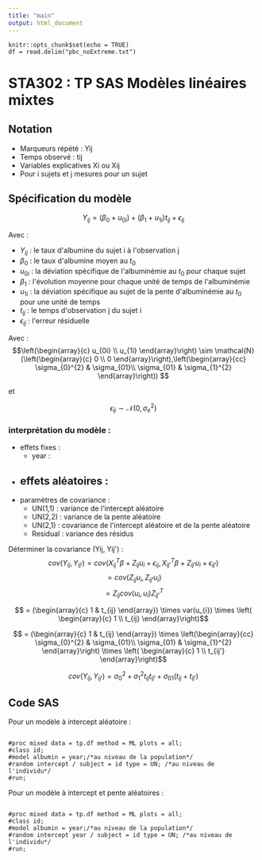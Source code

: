 ```yaml
---
title: "main"
output: html_document
---
```


```{r setup, include=FALSE}
knitr::opts_chunk$set(echo = TRUE)
df = read.delim("pbc_noExtreme.txt")
```

# STA302 : TP SAS Modèles linéaires mixtes

## Notation

- Marqueurs répété : Yij
- Temps observé : tij
- Variables explicatives Xi ou Xij
- Pour i sujets et j mesures pour un sujet

## Spécification du modèle

$$ Y_{ij} = (\beta_{0} + u_{0i}) + (\beta_{1} + u_{1i})t_{ij} + \epsilon_{ij}$$

Avec :

- $Y_{ij}$ : le taux d'albumine du sujet i à l'observation j
- $\beta_{0}$ : le taux d'albumine moyen au $t_{0}$
- $u_{0i}$ : la déviation spécifique de l'albuminémie au $t_{0}$ pour chaque sujet
- $\beta_{1}$ : l'évolution moyenne pour chaque unité de temps de l'albuminémie
- $u_{1i}$ : la déviation spécifique au sujet de la pente d'albuminémie au $t_{0}$ pour une unité de temps
- $t_{ij}$ : le temps d'observation j du sujet i
- $\epsilon_{ij}$ : l'erreur résiduelle

Avec :
 $$\left(\begin{array}{c}
 u_{0i} \\
 u_{1i}
 \end{array}\right)
 \sim \mathcal{N}(\left(\begin{array}{c}
0 \\
0
 \end{array}\right),\left(\begin{array}{cc} 
\sigma_{0}^{2} & \sigma_{01}\\ 
\sigma_{01} & \sigma_{1}^{2}
\end{array}\right)) $$

et

$$
\epsilon_{ij} \sim \mathcal{N}(0,\sigma_{e}^{2})
$$

### interprétation du modèle :

- effets fixes :
  - year : 
- effets aléatoires :
  - 
- paramètres de covariance :
  - UN(1,1) : variance de l'intercept aléatoire
  - UN(2,2) : variance de la pente aléatoire
  - UN(2,1) : covariance de l'intercept aléatoire et de la pente aléatoire
  - Residual : variance des résidus

Déterminer la covariance (Yij, Yij') :
$$cov(Y_{ij},Y_{ij'}) = cov(X_{ij}^{T}\beta + Z_{ij}u_{i}+\epsilon_{ij},X_{ij'}^{T}\beta + Z_{ij'}u_{i}+\epsilon_{ij'})$$
$$ = cov(Z_{ij}u_{i}, Z_{ij'}u_{i})$$
$$ = Z_{ij}cov(u_{i},u_{i}) Z_{ij'}^{T}$$

$$ = (\begin{array}{c} 1 & t_{ij} \end{array}) \times var(u_{i}) \times \left( \begin{array}{c} 1 \\ t_{ij} \end{array}\right)$$

$$ = (\begin{array}{c} 1 & t_{ij} \end{array}) \times \left(\begin{array}{cc} 
\sigma_{0}^{2} & \sigma_{01}\\ 
\sigma_{01} & \sigma_{1}^{2}
\end{array}\right) \times \left( \begin{array}{c} 1 \\ t_{ij'} \end{array}\right)$$

$$cov(Y_{ij},Y_{ij'}) = \sigma_{0}^{2} + \sigma_{1}^{2}t_{ij}t_{ij'} + \sigma_{01}(t_{ij}+t_{ij'})$$

## Code SAS

Pour un modèle à intercept aléatoire :

```{r sas}

#proc mixed data = tp.df method = ML plots = all;
#class id;
#model albumin = year;/*au niveau de la population*/
#random intercept / subject = id type = UN; /*au niveau de l'individu*/
#run;
```

Pour un modèle à intercept et pente aléatoires :
```{r sas2}

#proc mixed data = tp.df method = ML plots = all;
#class id;
#model albumin = year;/*au niveau de la population*/
#random intercept year / subject = id type = UN; /*au niveau de l'individu*/
#run;
```
